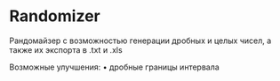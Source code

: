 # Randomizer
Рандомайзер с возможностью генерации дробных и целых чисел, а также их экспорта в .txt и .xls
  
Возможные улучшения:
  • дробные границы интервала
